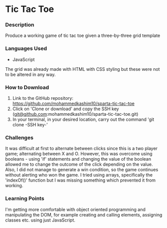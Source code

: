 # Tic Tac Toe
### Description
Produce a working game of tic tac toe given a three-by-three grid template

### Languages Used
* JavaScript

The grid was already made with HTML with CSS styling but these were not to be altered in any way.

### How to Download
1. Link to the GitHub repository: https://github.com/mohammedkashim10/sparta-tic-tac-toe
2. Click on 'Clone or download' and copy the SSH key (git@github.com:mohammedkashim10/sparta-tic-tac-toe.git)
3. In your terminal, in your desired location, carry out the command 'git clone -SSH key-'

### Challenges
It was difficult at first to alternate between clicks since this is a two player game; alternating between X and O. However, this was overcome using booleans - using 'if' statements and changing the value of the boolean allowed me to change the outcome of the click depending on the value. Also, I did not manage to generate a win condition, so the game continues without alerting who won the game. I tried using arrays, specifically the 'indexOf()' function but I was missing something which prevented it from working.

### Learning Points
I'm getting more comfortable with object oriented programming and manipulating the DOM, for example creating and calling elements, assigning classes etc. using just JavaScript.
